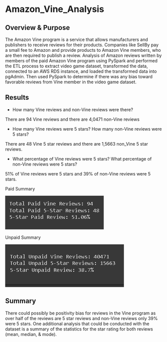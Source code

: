 # Amazon_Vine_Analysis

## Overview & Purpose

The Amazon Vine program is a service that allows manufacturers and publishers to receive reviews for their products. Companies like SellBy pay a small fee to Amazon and provide products to Amazon Vine members, who are then required to publish a review. Analysis of Amazon reviews written by members of the paid Amazon Vine program using PySpark and performed the ETL process to extract video game dataset, transformed the data, connected to an AWS RDS instance, and loaded the transformed data into pgAdmin. Then used PySpark to determine if there was any bias toward favorable reviews from Vine member in the video game dataset.  

## Results 

- How many Vine reviews and non-Vine reviews were there?

There are 94 Vine reviews and there are 4,0471 non-Vine reviews 

- How many Vine reviews were 5 stars? How many non-Vine reviews were 5 stars?

There are 48 Vine 5 star reviews and there are 1,5663 non_Vine 5 star reviews. 

- What percentage of Vine reviews were 5 stars? What percentage of non-Vine reviews were 5 stars?

51% of Vine reviews were 5 stars and 39% of non-Vine reviews were 5 stars. 

Paid Summary

![Paid_Summary](https://github.com/xanderbilt23/Amazon_Vine_Analysis/blob/main/images/paid_summary%20.png)

Unpaid Summary

![Unpaid_Summary](https://github.com/xanderbilt23/Amazon_Vine_Analysis/blob/main/images/unpaid_summary%20.png)

## Summary

There could possibly be positivity bias for reviews in the Vine program as over half of the reviews are 5 star reviews and non-Vine reviews only 39% were 5 stars. One additional analysis that could be conducted with the dataset is a summary of the statistics for the star rating for both reviews (mean, median, & mode).
